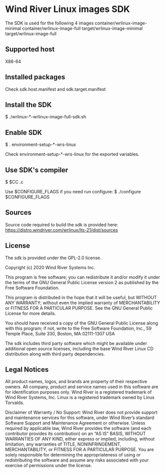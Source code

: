 # Wind River Linux images SDK

The SDK is used for the following 4 images
container/wrlinux-image-minimal
container/wrlinux-image-full
target/wrlinux-image-minimal
target/wrlinux-image-full

## Supported host
X86-64

## Installed packages
Check sdk.host.manifest and sdk.target.manifest

## Install the SDK
$ ./wrlinux-*-wrlinux-image-full-sdk.sh

## Enable SDK
$ . environment-setup-*-wrs-linux

Check environment-setup-*-wrs-linux for the exported variables.

## Use SDK's compiler
$ $CC <src>.c

Use $CONFIGURE_FLAGS if you need run configure:
$ ./configure $CONFIGURE_FLAGS

## Sources
Source code required to build the sdk is provided here:
https://distro.windriver.com/wrlinux/lts-21/dist/sources

## License
The sdk is provided under the GPL-2.0 license.

Copyright (c) 2020 Wind River Systems Inc.

This program is free software; you can redistribute it and/or modify it under
the terms of the GNU General Public License version 2 as published by the Free
Software Foundation.

This program is distributed in the hope that it will be useful, but WITHOUT ANY
WARRANTY; without even the implied warranty of MERCHANTABILITY or FITNESS FOR A
PARTICULAR PURPOSE. See the GNU General Public License for more details.

You should have received a copy of the GNU General Public License along with
this program; if not, write to the Free Software Foundation, Inc., 59 Temple
Place, Suite 330, Boston, MA 02111-1307 USA

The sdk includes third party software which might be available under
additional open source licenses, including the base Wind River Linux CD
distribution along with third party dependencies.

## Legal Notices
All product names, logos, and brands are property of their respective owners.
All company, product and service names used in this software are for
identification purposes only. Wind River is a registered trademark of Wind River
Systems, Inc. Linux is a registered trademark owned by Linus Torvalds.

Disclaimer of Warranty / No Support: Wind River does not provide support and
maintenance services for this software, under Wind River’s standard Software
Support and Maintenance Agreement or otherwise. Unless required by applicable
law, Wind River provides the software (and each contributor provides its
contribution) on an “AS IS” BASIS, WITHOUT WARRANTIES OF ANY KIND, either
express or implied, including, without limitation, any warranties of TITLE,
NONINFRINGEMENT, MERCHANTABILITY, or FITNESS FOR A PARTICULAR PURPOSE. You are
solely responsible for determining the appropriateness of using or
redistributing the software and assume any risks associated with your exercise
of permissions under the license.
